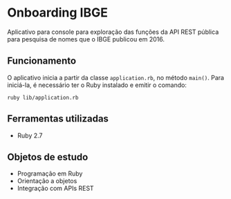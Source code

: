 # Onboarding IBGE

Aplicativo para console para exploração das funções da API REST pública para 
pesquisa de nomes que o IBGE publicou em 2016.

## Funcionamento
O aplicativo inicia a partir da classe `application.rb`, no método `main()`.
Para iniciá-la, é necessário ter o Ruby instalado e emitir o comando:
```
ruby lib/application.rb
```

## Ferramentas utilizadas
- Ruby 2.7

## Objetos de estudo
- Programação em Ruby
- Orientação a objetos
- Integração com APIs REST